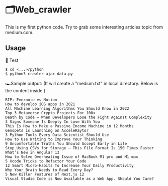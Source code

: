 # 🗂️Web_crawler
This is my first python code. Try to grab some interesting articles topic from medium.com.

## Usage
🚀 Test 
```
$ cd <...>/python
$ python3 crawler-ajax-data.py
```

🏎️Sample output: (It will create a "medium.txt" in local directory. Below is the content inside.)
```
RIP: Evernote vs Notion
How to develop iOS apps in 2021
All Machine Learning Algorithms You Should Know in 2022
Top 3 Metaverse Crypto Projects For 100x
Death by Code — When Developers Lose the Fight Against Complexity
3 Signs Someone Is Deeply In Love With You
This Is How to Make a Passive Income Machine in 12 Months
Genopets is Launching on AcceleRaytor
3 Python Tools Every Data Scientist Should Use
How to Use Writing to Improve Your Thinking
9 Uncomfortable Truths You Should Accept Early in Life
Stop Using CSVs for Storage — This File Format Is 150 Times Faster
What’s New in Angular 13
How to Solve Overheating Issue of MacBook M1 pro and M1 max
5 Xcode Tricks to Refactor Your Code
12 Smart Micro-Habits To Increase Your Daily Productivity
Why Your Brain Needs to Read Every Day?
5 New Killer Features of Next.js 12
Visual Studio Code is Now Available as a Web App. Should You Care?
```
